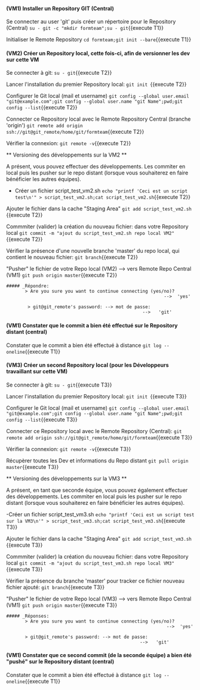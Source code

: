 

#### (VM1) Installer un Repository GIT (Central) 

Se connecter au user 'git' puis créer un répertoire pour le Repository (Central)
  `su - git -c "mkdir formteam";su - git`{{execute T1}}
 
 Initialiser le Remote Repository
  `cd formteam;git init --bare`{{execute T1}}

#### (VM2) Créer un Repository local, cette fois-ci, afin de versionner les dev sur cette VM
 Se connecter à git:
 `su - git`{{execute T2}}
   
 Lancer l'installation du premier Repository local:
 `git init `{{execute T2}}
 
 Configurer le Git local (mail et username)
 `git config --global user.email "git@example.com";git config --global user.name "git Name";pwd;git config --list`{{execute T2}}   
 
 Connecter ce Repository local avec le Remote Repository Central  (branche 'origin')
 `git remote add origin ssh://git@git_remote/home/git/formteam`{{execute T2}}

 Vérifier la connexion:
 `git remote -v`{{execute T2}}
 
** Versioning des développements sur la VM2 **
 
 A présent, vous pouvez  effectuer des développements.
 Les commiter en local puis les pusher sur le repo distant (lorsque vous souhaiterez en faire bénéficier les autres équipes).  

 - Créer un fichier script_test_vm2.sh
 `echo "printf 'Ceci est un script test\n'" > script_test_vm2.sh;cat script_test_vm2.sh`{{execute T2}}
 
 Ajouter le fichier dans la cache "Staging Area"
 `git add script_test_vm2.sh `{{execute T2}}
 
 Commmiter (valider) la création du nouveau fichier: dans votre Repository local 
 `git commit -m "ajout du script_test_vm2.sh repo local VM2"`{{execute T2}}
   
 Vérifier la présence d'une nouvelle branche 'master' du repo local, qui contient le nouveau fichier:
 `git branch`{{execute T2}}
 
 "Pusher" le fichier de votre Repo local (VM2) --> vers Remote Repo Central (VM1)
 `git push origin master`{{execute T2}}
 
    ##### _Répondre:
           > Are you sure you want to continue connecting (yes/no)? 
                                                               -->  'yes'
 
            > git@git_remote's password: --> mot de passe: 
                                                       -->   'git'
 
 
 
 
#### (VM1) Constater que le commit a bien été effectué sur le Repository distant (central) 
 Constater que le commit a bien été effectué à distance
 `git log --oneline`{{execute T1}}




#### (VM3) Créer un second Repository local (pour les Développeurs travaillant sur cette VM)
 Se connecter à git:
 `su - git`{{execute T3}}
   
 Lancer l'installation du premier Repository local:
 `git init `{{execute T3}}
 
 Configurer le Git local (mail et username)
 `git config --global user.email "git@example.com";git config --global user.name "git Name";pwd;git config --list`{{execute T3}}   
 
 Connecter ce Repository local avec le Remote Repository (Central):
 `git remote add origin ssh://git@git_remote/home/git/formteam`{{execute T3}}

 Vérifier la connexion:
 `git remote -v`{{execute T3}}
 
 Récupèrer toutes les Dev et informations du Repo distant
 `git pull origin master`{{execute T3}}
 
** Versioning des développements sur la VM3 **  

 A présent, en tant que seconde équipe, vous pouvez également effectuer des développements.
 Les commiter en local puis les pusher sur le repo distant (lorsque vous souhaiterez en faire bénéficier les autres équipes).  
 
 -Créer un fichier script_test_vm3.sh
 `echo "printf 'Ceci est un script test sur la VM3\n'" > script_test_vm3.sh;cat script_test_vm3.sh`{{execute T3}}
 
 Ajouter le fichier dans la cache "Staging Area"
 `git add script_test_vm3.sh `{{execute T3}}
 
 Commmiter (valider) la création du nouveau fichier: dans votre Repository local 
 `git commit -m "ajout du script_test_vm3.sh repo local VM3"`{{execute T3}}
   
 Vérifier la présence du branche 'master' pour tracker ce fichier nouveau fichier ajouté:
 `git branch`{{execute T3}}
 
 "Pusher" le fichier de votre Repo local (VM3) --> vers Remote Repo Central (VM1)
 `git push origin master`{{execute T3}}
 
    ##### _Réponses:
           > Are you sure you want to continue connecting (yes/no)? 
                                                                -->  'yes'
  
           > git@git_remote's password: --> mot de passe: 
                                                      -->   'git'
 
 
 
 
#### (VM1) Constater que ce second commit (de la seconde équipe) a bien été "pushé" sur le Repository distant (central) 
 Constater que le commit a bien été effectué à distance
 `git log --oneline`{{execute T1}}

